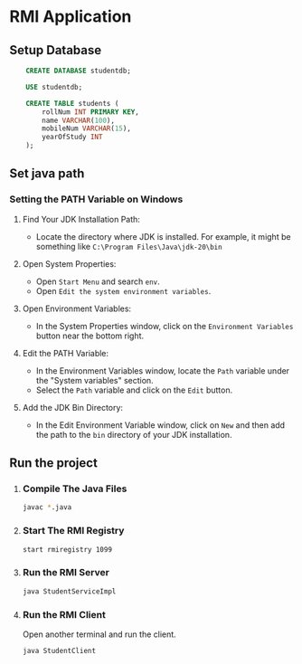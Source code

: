 # RMI Application

## Setup Database
```sql
    CREATE DATABASE studentdb;

    USE studentdb;

    CREATE TABLE students (
        rollNum INT PRIMARY KEY,
        name VARCHAR(100),
        mobileNum VARCHAR(15),
        yearOfStudy INT
    );
```

## Set java path
### Setting the PATH Variable on Windows
1. Find Your JDK Installation Path:

   - Locate the directory where JDK is installed. For example, it might be something like 
   `C:\Program Files\Java\jdk-20\bin`

2. Open System Properties:

   - Open `Start Menu` and search `env`.
   - Open `Edit the system environment variables`.

3. Open Environment Variables:

   - In the System Properties window, click on the `Environment Variables` button near the bottom right.

4. Edit the PATH Variable:

   - In the Environment Variables window, locate the `Path` variable under the "System variables" section.
   - Select the `Path` variable and click on the `Edit` button.

5. Add the JDK Bin Directory:

   - In the Edit Environment Variable window, click on `New` and then add the path to the `bin` directory of your JDK installation.

## Run the project
1. ### Compile The Java Files
    ```bash
    javac *.java
    ```
2. ### Start The RMI Registry
    ```bash
    start rmiregistry 1099
    ```
3. ### Run the RMI Server
    ```bash
    java StudentServiceImpl
    ```
4. ### Run the RMI Client
    Open another terminal and run the client.
    ```bash
    java StudentClient
    ```